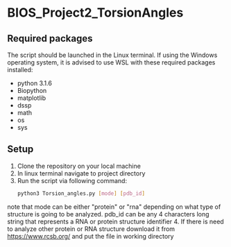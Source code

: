 # BIOS_Project2_TorsionAngles
## Required packages
The script should be launched in the Linux terminal. If using the Windows operating system, it is advised to use WSL with these required packages installed:
* python 3.1.6
* Biopython 
* matplotlib
* dssp
* math
* os
* sys
## Setup
1. Clone the repository on your local machine
2. In linux terminal navigate to project directory
3. Run the script via following command:
   ```bash
   python3 Torsion_angles.py [mode] [pdb_id]
   ```
note that mode can be either "protein" or "rna" depending on what type of structure is going to be analyzed. 
pdb_id can be any 4 characters long string that represents a RNA or protein structure identifier
4. If there is need to analyze other protein or RNA structure download it from https://www.rcsb.org/ and put the file in working directory


